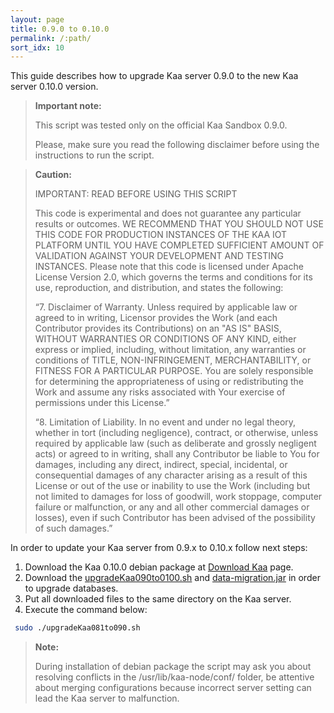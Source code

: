 ```yaml
---
layout: page
title: 0.9.0 to 0.10.0
permalink: /:path/
sort_idx: 10
---
```

 This guide describes how to upgrade Kaa server 0.9.0 to the new Kaa server 0.10.0 version.
 
 >**Important note:**
 >
 >This script was tested only on the official Kaa Sandbox 0.9.0.
 >
 >Please, make sure you read the following disclaimer before using the instructions to run the script.
 
 >**Caution:**
 >
 > IMPORTANT: READ BEFORE USING THIS SCRIPT
 >
 > This code is experimental and does not guarantee any particular results or outcomes. WE RECOMMEND THAT YOU SHOULD NOT USE THIS CODE FOR PRODUCTION INSTANCES
 OF THE KAA IOT PLATFORM UNTIL YOU HAVE COMPLETED SUFFICIENT AMOUNT OF VALIDATION AGAINST YOUR DEVELOPMENT AND TESTING INSTANCES. Please note that this code is
 licensed under Apache License Version 2.0, which governs the terms and conditions for its use, reproduction, and distribution, and states the following:
 >
 > “7. Disclaimer of Warranty. Unless required by applicable law or agreed to in writing, Licensor provides the Work (and each Contributor provides its
 Contributions) on an "AS IS" BASIS, WITHOUT WARRANTIES OR CONDITIONS OF ANY KIND, either express or implied, including, without limitation, any warranties or
 conditions of TITLE, NON-INFRINGEMENT, MERCHANTABILITY, or FITNESS FOR A PARTICULAR PURPOSE. You are solely responsible for determining the appropriateness
 of using or redistributing the Work and assume any risks associated with Your exercise of permissions under this License.”
 >
 > “8. Limitation of Liability. In no event and under no legal theory, whether in tort (including negligence), contract, or otherwise, unless required by
 applicable law (such as deliberate and grossly negligent acts) or agreed to in writing, shall any Contributor be liable to You for damages, including any
 direct, indirect, special, incidental, or consequential damages of any character arising as a result of this License or out of the use or inability to use
 the Work (including but not limited to damages for loss of goodwill, work stoppage, computer failure or malfunction, or any and all other commercial damages
 or losses), even if such Contributor has been advised of the possibility of such damages.”
 
 In order to update your Kaa server from 0.9.x to 0.10.x follow next steps:
 
 1. Download the Kaa 0.10.0 debian package at [Download Kaa](http://www.kaaproject.org/download-kaa/) page.
 2. Download the [upgradeKaa090to0100.sh](https://github.com/kaaproject/kaa/blob/develop/server/upgrade/data-migration-0.9.0-0.10.0/upgradeKaa090to0100.sh) and [data-migration.jar](http://repository.kaaproject.org/repository/internal/org/kaaproject/kaa/server/upgrade/data-migration/0.10.0/db-migration.one-jar.jar) in order to upgrade databases.
 3. Put all downloaded files to the same directory on the Kaa server.
 4. Execute the command below:

```bash
 sudo ./upgradeKaa081to090.sh
```
    
 >**Note:** 
 >
 > During installation of debian package the script may ask you about resolving conflicts in the /usr/lib/kaa-node/conf/ folder,
 > be attentive about merging configurations because incorrect server setting can lead the Kaa server to malfunction.